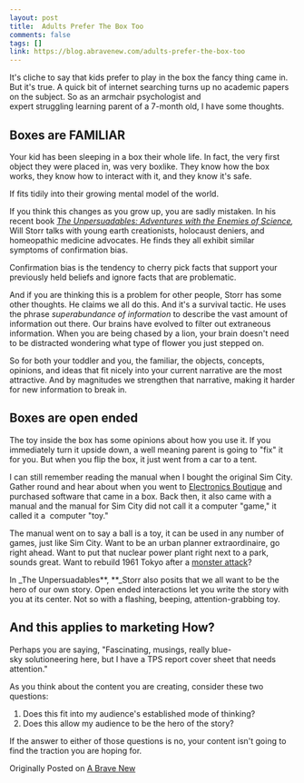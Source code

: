 ```yaml
---
layout: post
title:  Adults Prefer The Box Too
comments: false
tags: []
link: https://blog.abravenew.com/adults-prefer-the-box-too
---
```

It's cliche to say that kids prefer to play in the box the fancy thing came in. But it's true. A quick bit of internet searching turns up no academic papers on the subject. So as an armchair psychologist and expert struggling learning parent of a 7-month old, I have some thoughts.

Boxes are FAMILIAR
------------------

Your kid has been sleeping in a box their whole life. In fact, the very first object they were placed in, was very boxlike. They know how the box works, they know how to interact with it, and they know it's safe.

If fits tidily into their growing mental model of the world.

If you think this changes as you grow up, you are sadly mistaken. In his recent book _[The Unpersuadables: Adventures with the Enemies of Science](http://www.worldcat.org/title/unpersuadables-adventures-with-the-enemies-of-science/oclc/852222088/),_ Will Storr talks with young earth creationists, holocaust deniers, and homeopathic medicine advocates. He finds they all exhibit similar symptoms of confirmation bias. 

Confirmation bias is the tendency to cherry pick facts that support your previously held beliefs and ignore facts that are problematic.

And if you are thinking this is a problem for other people, Storr has some other thoughts. He claims we all do this. And it's a survival tactic. He uses the phrase _superabundance of information_ to describe the vast amount of information out there. Our brains have evolved to filter out extraneous information. When you are being chased by a lion, your brain doesn't need to be distracted wondering what type of flower you just stepped on.

So for both your toddler and you, the familiar, the objects, concepts, opinions, and ideas that fit nicely into your current narrative are the most attractive. And by magnitudes we strengthen that narrative, making it harder for new information to break in.

Boxes are open ended
--------------------

The toy inside the box has some opinions about how you use it. If you immediately turn it upside down, a well meaning parent is going to "fix" it for you. But when you flip the box, it just went from a car to a tent.

I can still remember reading the manual when I bought the original Sim City. Gather round and hear about when you went to [Electronics Boutique](https://en.wikipedia.org/wiki/EB_Games) and purchased software that came in a box. Back then, it also came with a manual and the manual for Sim City did not call it a computer "game," it called it a  computer "toy." 

The manual went on to say a ball is a toy, it can be used in any number of games, just like Sim City. Want to be an urban planner extraordinaire, go right ahead. Want to put that nuclear power plant right next to a park, sounds great. Want to rebuild 1961 Tokyo after a [monster attack](http://simcity.wikia.com/wiki/Tokyo,_1961)?

In _The Unpersuadables**, **_Storr also posits that we all want to be the hero of our own story. Open ended interactions let you write the story with you at its center. Not so with a flashing, beeping, attention-grabbing toy.

And this applies to marketing How?
----------------------------------

Perhaps you are saying, "Fascinating, musings, really blue-sky solutioneering here, but I have a TPS report cover sheet that needs attention."

As you think about the content you are creating, consider these two questions:

1.  Does this fit into my audience's established mode of thinking?
2.  Does this allow my audience to be the hero of the story?

If the answer to either of those questions is no, your content isn't going to find the traction you are hoping for.

Originally Posted on [A Brave New](https://blog.abravenew.com/adults-prefer-the-box-too)